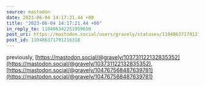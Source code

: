 ```yaml
---
source: mastodon
date: 2023-06-04 14:17:21.44 +00
title: "2023-06-04 14:17:21.44 +00"
in_reply_to: 110486342251959650
post_uri: https://mastodon.social/users/gravely/statuses/110486371791216318
post_id: 110486371791216318
---
```

previously, [https://mastodon.social/@gravely/103731122132835352](https://mastodon.social/@gravely/103731122132835352), [https://mastodon.social/@gravely/104767568487639781](https://mastodon.social/@gravely/104767568487639781)


